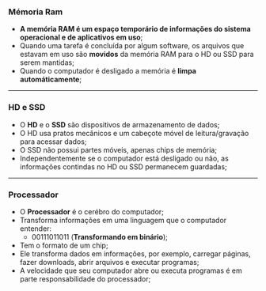 ### Mémoria Ram

- **A memória RAM é um espaço temporário de informações do sistema operacional e de aplicativos em uso**;
- Quando uma tarefa é concluída por algum software, os arquivos que estavam em uso são **movidos** da memória RAM para o HD ou SSD para serem mantidas;
- Quando o computador é desligado a memória é **limpa automáticamente**;

---

### HD e SSD

- O **HD** e o **SSD** são dispositivos de armazenamento de dados;
- O HD usa pratos mecânicos e um cabeçote móvel de leitura/gravação para acessar dados;
- O SSD não possui partes móveis, apenas chips de memória;
- Independentemente se o computador está desligado ou não, as informações contindas no HD ou SSD permanecem guardadas;

---

### Processador

- O **Processador** é o cerébro do computador;
- Transforma informações em uma linguagem que o computador entender:
  - 00111011011 (**Transformando em binário**);
- Tem o formato de um chip;
- Ele transforma dados em informações, por exemplo, carregar páginas, fazer downloads, abrir arquivos e executar programas;
- A velocidade que seu computador abre ou executa programas é em parte responsabilidade do processador;

